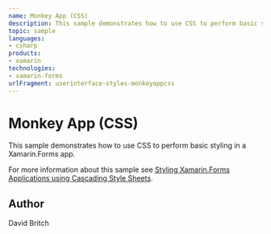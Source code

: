 ```yaml
---
name: Monkey App (CSS)
description: This sample demonstrates how to use CSS to perform basic styling in a Xamarin.Forms app.
topic: sample
languages:
- csharp
products:
- xamarin
technologies:
- xamarin-forms
urlFragment: userinterface-styles-monkeyappcss
---
```

Monkey App (CSS)
==============

This sample demonstrates how to use CSS to perform basic styling in a Xamarin.Forms app.

For more information about this sample see [Styling Xamarin.Forms Applications using Cascading Style Sheets](https://docs.microsoft.com/xamarin/xamarin-forms/user-interface/styles/css).

Author
------

David Britch
